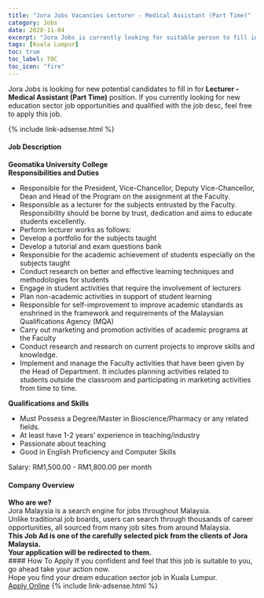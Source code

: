 ```yaml
---
title: "Jora Jobs Vacancies Lecturer - Medical Assistant (Part Time)" 
category: Jobs 
date: 2020-11-04 
excerpt: "Jora Jobs is currently looking for suitable person to fill in the Lecturer - Medical Assistant (Part Time) which positioned at Kuala Lumpur" 
tags: [Kuala Lumpur] 
toc: true 
toc_label: TOC 
toc_icon: "fire" 
--- 
```


<p>Jora Jobs is looking for new potential candidates to fill in for <b>Lecturer - Medical Assistant (Part Time)</b> position. If you currently looking for new education sector job opportunities and qualified with the job desc, feel free to apply this job.
</p>{% include link-adsense.html %} 
 <div><div><div><h4>Job Description</h4></div></div><div><div><span><div><div><strong>Geomatika University College</strong></div><div><strong>Responsibilities and Duties</strong></div><ul><li>Responsible for the President, Vice-Chancellor, Deputy Vice-Chancellor, Dean and Head of the Program on the assignment at the Faculty.</li><li>Responsible as a lecturer for the subjects entrusted by the Faculty. Responsibility should be borne by trust, dedication and aims to educate students excellently.</li><li>Perform lecturer works as follows:</li><li>Develop a portfolio for the subjects taught</li><li>Develop a tutorial and exam questions bank</li><li>Responsible for the academic achievement of students especially on the subjects taught</li><li>Conduct research on better and effective learning techniques and methodologies for students</li><li>Engage in student activities that require the involvement of lecturers</li><li>Plan non-academic activities in support of student learning</li><li>Responsible for self-improvement to improve academic standards as enshrined in the framework and requirements of the Malaysian Qualifications Agency (MQA)</li><li>Carry out marketing and promotion activities of academic programs at the Faculty</li><li>Conduct research and research on current projects to improve skills and knowledge.</li><li>Implement and manage the Faculty activities that have been given by the Head of Department. It includes planning activities related to students outside the classroom and participating in marketing activities from time to time.</li></ul><div><strong>Qualifications and Skills</strong></div><ul><li>Must Possess a Degree/Master in Bioscience/Pharmacy or any related fields.</li><li>At least have 1-2 years&#8217; experience in teaching/industry</li><li>Passionate about teaching</li><li>Good in English Proficiency and Computer Skills</li></ul><div>Salary: RM1,500.00 - RM1,800.00 per month</div></div></span></div></div></div> 
<div><div><div><h4>Company Overview</h4></div></div><div><div><span><div><div>
<strong>Who are we?</strong></div>
<div>
	Jora Malaysia is a search engine for jobs throughout Malaysia.<br>
	Unlike traditional job boards, users can search through thousands of career opportunities, all sourced from many job sites from around Malaysia.&#160;</div>
<div>
<div>
<strong>This Job Ad is one of the carefully selected pick from the clients of Jora Malaysia.</strong></div>
<div>
<strong>Your application will be redirected to them.</strong></div>
</div></div></span></div></div></div> 
#### How To Apply 
If you confident and feel that this job is suitable to you, go ahead take your action now. <br/> 
Hope you find your dream education sector job in Kuala Lumpur. <br/> 
<a href="https://www.jobstreet.com.my/en/job/lecturer-medical-assistant-part-time-4417887?jobId=jobstreet-my-job-4417887&sectionRank=9&token=0~07f37595-706f-4290-a895-5506a251c850&fr=SRP%20View%20In%20New%20Ta" class="btn btn--info" target="_blank" rel="nofollow noopenner">Apply Online</a> 
{% include link-adsense.html %} 